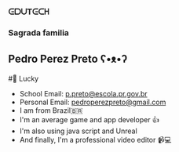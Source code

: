 ### ᕮᗞᑌTᕮᑕᕼ 

### Sagrada familia
## Pedro Perez Preto ʕ•ᴥ•ʔ
#🌌 Lucky
- School Email: p.preto@escola.pr.gov.br
- Personal Email: pedroperezpreto@gmail.com
- I am from Brazil🇧🇷
- I'm an average game and app developer 👍
- I'm also using java script and Unreal
- And finally, I'm a professional video editor 📹💻
